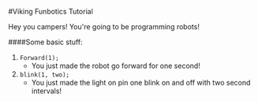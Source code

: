 #Viking Funbotics Tutorial

Hey you campers! You're going to be programming robots!

####Some basic stuff:
1. `Forward(1);`
    * You just made the robot go forward for one second!
2. `blink(1, two);`
    * You just made the light on pin one blink on and off with two second intervals!
